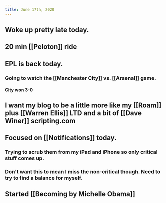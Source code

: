 ```yaml
---
title: June 17th, 2020
---
```


## Woke up pretty late today. 

## 20 min [[Peloton]] ride

## EPL is back today. 
### Going to watch the [[Manchester City]] vs. [[Arsenal]] game. 
#### City won 3-0

## I want my blog to be a little more like my [[Roam]] plus [[Warren Ellis]] LTD and a bit of [[Dave Winer]] scripting.com

## Focused on [[Notifications]] today.
### Trying to scrub them from my iPad and iPhone so only critical stuff comes up.

### Don't want this to mean I miss the non-critical though. Need to try to find a balance for myself.

## Started [[Becoming by Michelle Obama]]
